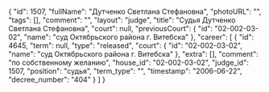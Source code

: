 {
    "id": 1507,
    "fullName": "Дутченко Светлана Стефановна",
    "photoURL": "",
    "tags": [],
    "comment": "",
    "layout": "judge",
    "title": "Судья Дутченко Светлана Стефановна",
    "court": null,
    "previousCourt": {
        "id": "02-002-03-02",
        "name": "суд Октябрьского района г. Витебска"
    },
    "career": [
        {
            "id": 4645,
            "term": null,
            "type": "released",
            "court": {
                "id": "02-002-03-02",
                "name": "суд Октябрьского района г. Витебска"
            },
            "extra": [],
            "comment": "по собственному желанию",
            "house_id": "02-002-03-02",
            "judge_id": 1507,
            "position": "судья",
            "term_type": "",
            "timestamp": "2006-06-22",
            "decree_number": "404"
        }
    ]
}